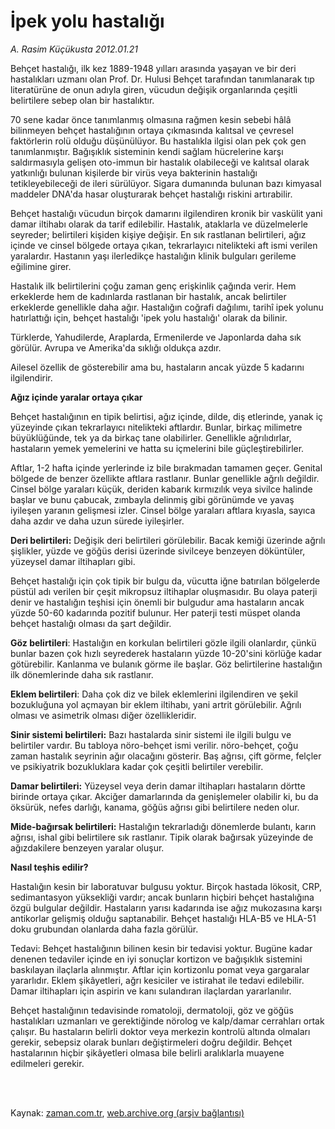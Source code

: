 # İpek yolu hastalığı

*A. Rasim Küçükusta 2012.01.21*

<td class="columnist-detail">
<p>Behçet hastalığı, ilk kez 1889-1948 yılları arasında yaşayan ve bir deri hastalıkları uzmanı olan Prof. Dr. Hulusi Behçet tarafından tanımlanarak tıp literatürüne de onun adıyla giren, vücudun değişik organlarında çeşitli belirtilere sebep olan bir hastalıktır.</p>
<p>
<div id="haberMetinDiv">
<p>70 sene kadar önce tanımlanmış olmasına rağmen kesin sebebi hâlâ bilinmeyen behçet hastalığının ortaya çıkmasında kalıtsal ve çevresel faktörlerin rolü olduğu düşünülüyor. Bu hastalıkla ilgisi olan pek çok gen tanımlanmıştır. Bağışıklık sisteminin kendi sağlam hücrelerine karşı saldırmasıyla gelişen oto-immun bir hastalık olabileceği ve kalıtsal olarak yatkınlığı bulunan kişilerde bir virüs veya bakterinin hastalığı tetikleyebileceği de ileri sürülüyor. Sigara dumanında bulunan bazı kimyasal maddeler DNA'da hasar oluşturarak behçet hastalığı riskini artırabilir.
<p>Behçet hastalığı vücudun birçok damarını ilgilendiren kronik bir vaskülit yani damar iltihabı olarak da tarif edilebilir. Hastalık, ataklarla ve düzelmelerle seyreder; belirtileri kişiden kişiye değişir. En sık rastlanan belirtileri, ağız içinde ve cinsel bölgede ortaya çıkan, tekrarlayıcı nitelikteki aft ismi verilen yaralardır. Hastanın yaşı ilerledikçe hastalığın klinik bulguları gerileme eğilimine girer.
<p>Hastalık ilk belirtilerini çoğu zaman genç erişkinlik çağında verir. Hem erkeklerde hem de kadınlarda rastlanan bir hastalık, ancak belirtiler erkeklerde genellikle daha ağır. Hastalığın coğrafi dağılımı, tarihî ipek yolunu hatırlattığı için, behçet hastalığı 'ipek yolu hastalığı' olarak da bilinir.
<p>Türklerde, Yahudilerde, Araplarda, Ermenilerde ve Japonlarda daha sık görülür. Avrupa ve Amerika'da sıklığı oldukça azdır.
<p>Ailesel özellik de gösterebilir ama bu, hastaların ancak yüzde 5 kadarını ilgilendirir.
<p><b>Ağız içinde yaralar ortaya çıkar</b>
<p>Behçet hastalığının en tipik belirtisi, ağız içinde, dilde, diş etlerinde, yanak iç yüzeyinde çıkan tekrarlayıcı nitelikteki aftlardır. Bunlar, birkaç milimetre büyüklüğünde, tek ya da birkaç tane olabilirler. Genellikle ağrılıdırlar, hastaların yemek yemelerini ve hatta su içmelerini bile güçleştirebilirler.
<p>Aftlar, 1-2 hafta içinde yerlerinde iz bile bırakmadan tamamen geçer. Genital bölgede de benzer özellikte aftlara rastlanır. Bunlar genellikle ağrılı değildir. Cinsel bölge yaraları küçük, deriden kabarık kırmızılık veya sivilce halinde başlar ve bunu çabucak, zımbayla delinmiş gibi görünümde ve yavaş iyileşen yaranın gelişmesi izler. Cinsel bölge yaraları aftlara kıyasla, sayıca daha azdır ve daha uzun sürede iyileşirler.
<p><b>Deri belirtileri:</b> Değişik deri belirtileri görülebilir. Bacak kemiği üzerinde ağrılı şişlikler, yüzde ve göğüs derisi üzerinde sivilceye benzeyen döküntüler, yüzeysel damar iltihapları gibi.
<p>Behçet hastalığı için çok tipik bir bulgu da, vücutta iğne batırılan bölgelerde püstül adı verilen bir çeşit mikropsuz iltihaplar oluşmasıdır. Bu olaya paterji denir ve hastalığın teşhisi için önemli bir bulgudur ama hastaların ancak yüzde 50-60 kadarında pozitif bulunur. Her paterji testi müspet olanda behçet hastalığı olması da şart değildir.
<p><b>Göz belirtileri</b>: Hastalığın en korkulan belirtileri gözle ilgili olanlardır, çünkü bunlar bazen çok hızlı seyrederek hastaların yüzde 10-20'sini körlüğe kadar götürebilir. Kanlanma ve bulanık görme ile başlar. Göz belirtilerine hastalığın ilk dönemlerinde daha sık rastlanır.
<p><b>Eklem belirtileri</b>: Daha çok diz ve bilek eklemlerini ilgilendiren ve şekil bozukluğuna yol açmayan bir eklem iltihabı, yani artrit görülebilir. Ağrılı olması ve asimetrik olması diğer özellikleridir.
<p><b>Sinir sistemi belirtileri:</b> Bazı hastalarda sinir sistemi ile ilgili bulgu ve belirtiler vardır. Bu tabloya nöro-behçet ismi verilir. nöro-behçet, çoğu zaman hastalık seyrinin ağır olacağını gösterir. Baş ağrısı, çift görme, felçler ve psikiyatrik bozukluklara kadar çok çeşitli belirtiler verebilir.
<p><b>Damar belirtileri:</b> Yüzeysel veya derin damar iltihapları hastaların dörtte birinde ortaya çıkar. Akciğer damarlarında da genişlemeler olabilir ki, bu da öksürük, nefes darlığı, kanama, göğüs ağrısı gibi belirtilere neden olur.
<p><b>Mide-bağırsak belirtileri:</b> Hastalığın tekrarladığı dönemlerde bulantı, karın ağrısı, ishal gibi belirtilere sık rastlanır. Tipik olarak bağırsak yüzeyinde de ağızdakilere benzeyen yaralar oluşur.
<p><b>Nasıl teşhis edilir?</b>
<p>Hastalığın kesin bir laboratuvar bulgusu yoktur. Birçok hastada lökosit, CRP, sedimantasyon yüksekliği vardır; ancak bunların hiçbiri behçet hastalığına özgü bulgular değildir. Hastaların yarısı kadarında ise ağız mukozasına karşı antikorlar gelişmiş olduğu saptanabilir. Behçet hastalığı HLA-B5 ve HLA-51 doku grubundan olanlarda daha fazla görülür.
<p>Tedavi: Behçet hastalığının bilinen kesin bir tedavisi yoktur. Bugüne kadar denenen tedaviler içinde en iyi sonuçlar kortizon ve bağışıklık sistemini baskılayan ilaçlarla alınmıştır. Aftlar için kortizonlu pomat veya gargaralar yararlıdır. Eklem şikâyetleri, ağrı kesiciler ve istirahat ile tedavi edilebilir. Damar iltihapları için aspirin ve kanı sulandıran ilaçlardan yararlanılır.
<p>Behçet hastalığının tedavisinde romatoloji, dermatoloji, göz ve göğüs hastalıkları uzmanları ve gerektiğinde nörolog ve kalp/damar cerrahları ortak çalışır. Bu hastaların belirli doktor veya merkezin kontrolü altında olmaları gerekir, sebepsiz olarak bunları değiştirmeleri doğru değildir. Behçet hastalarının hiçbir şikâyetleri olmasa bile belirli aralıklarla muayene edilmeleri gerekir.</p></p></p></p></p></p></p></p></p></p></p></p></p></p></p></p></p></p></p></div>
</p>


<p><br>
		 </br></p></td>

Kaynak: [zaman.com.tr](http://zaman.com.tr/yazar.do?yazino=1232607), [web.archive.org (arşiv bağlantısı)](http://web.archive.org/web/20120412052041/http://zaman.com.tr:80/yazar.do?yazino=1232607)
